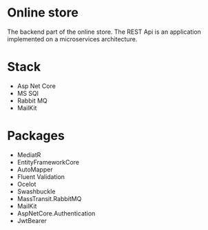 # Online store
The backend part of the online store. The REST Api is an application implemented on a microservices architecture.

# Stack
- Asp Net Core
- MS SQl
- Rabbit MQ
- MailKit

# Packages
- MediatR
- EntityFrameworkCore
- AutoMapper
- Fluent Validation
- Ocelot
- Swashbuckle
- MassTransit.RabbitMQ
- MailKit
- AspNetCore.Authentication
- JwtBearer
